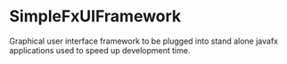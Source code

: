 # SimpleFxUIFramework
Graphical user interface framework to be plugged into stand alone javafx applications used to speed up development time.
